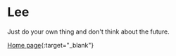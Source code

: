 # Lee

Just do your own thing and don't think about the future.


[Home page](http://doaio.github.io/){:target="_blank"}
